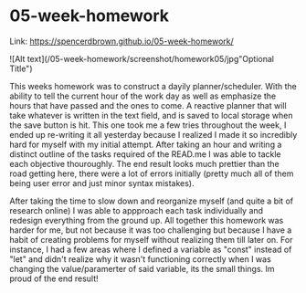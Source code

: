 # 05-week-homework
Link: https://spencerdbrown.github.io/05-week-homework/

![Alt text](/05-week-homework/screenshot/homework05/jpg"Optional Title")

This weeks homework was to construct a dayily planner/scheduler. With the ability to tell the current hour of the work day as well as emphasize the hours that have passed and the ones to come. A reactive planner that will take whatever is written in the text field, and is saved to local storage when the save button is hit. This one took me a few tries throughout the week, I ended up re-writing it all yesterday because I realized I made it so incredibly hard for myself with my initial attempt. After taking an hour and writing a distinct outline of the tasks required of the READ.me I was able to tackle each objective thouroughly. The end result looks much prettier than the road getting here, there were a lot of errors initially (pretty much all of them being user error and just minor syntax mistakes). 

After taking the time to slow down and reorganize myself (and quite a bit of research online) I was able to appproach each task individually and redesign everything from the ground up. All together this homework was harder for me, but not because it was too challenging but because I have a habit of creating problems for myself without realizing them till later on. For instance, I had a few areas where I defined a variable as "const" instead of "let" and didn't realize why it wasn't functioning correctly when I was changing the value/paramerter of said variable, its the small things. Im proud of the end result!